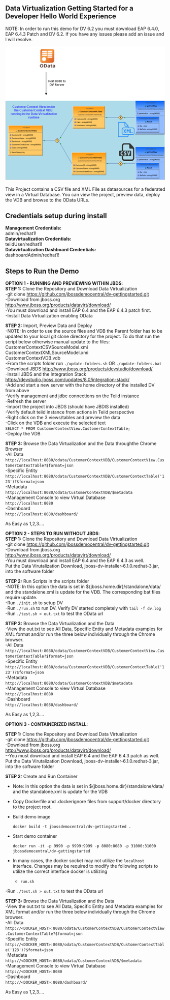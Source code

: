 ## Data Virtualization Getting Started for a Developer Hello World Experience

NOTE: In order to run this demo for DV 6.2 you must download EAP 6.4.0, EAP 6.4.3 Patch and DV 6.2.  If you have any issues please add an issue and I will resolve.

![alt text](https://raw.githubusercontent.com/jbossdemocentral/dv-gettingstarted/master/docs/images/dvdemo-gettingstarted2.png "Teiid VDBs")  

This Project contains a CSV file and XML File as datasources for a federated view in a Virtual Database.  You can view the project, preview data, deploy the VDB and browse to the OData URLs. 

## Credentials setup during install

**Management Credentials:**  
admin/redhat1!  
**Datavirtualization Credentials:**  
teiidUser/redhat1!  
**Datavirtualization Dashboard Credentials:**  
dashboardAdmin/redhat1!

## Steps to Run the Demo

**OPTION 1 - RUNNING AND PREVIEWING WITHIN JBDS**:  
**STEP 1:** Clone the Repository and Download Data Virtualization  
-git clone https://github.com/jbossdemocentral/dv-gettingstarted.git  
-Download from jboss.org http://www.jboss.org/products/datavirt/download/  
-You must download and install EAP 6.4 and the EAP 6.4.3 patch first.  
-Install Data Virtualization enabling OData  
  
**STEP 2:** Import, Preview Data and Deploy  
-NOTE:  In order to use the source files and VDB the Parent folder has to be updated to your local git clone directory for the project.  To do that run the script below otherwise manual update to the files:
CustomerContextCSVSourceModel.xmi  
CustomerContextXMLSourceModel.xmi  
CustomerContextVDB.vdb  
-From the scripts folder run  ```./update-folders.sh```  OR   ```./update-folders.bat```  
-Download JBDS http://www.jboss.org/products/devstudio/download/    
-Install JBDS and the Integration Stack https://devstudio.jboss.com/updates/8.0/integration-stack/  
-Add and start a new server with the home directory of the installed DV from above  
-Verify management and jdbc connections on the Teiid instance  
-Refresh the server  
-Import the project into JBDS (should have JBDIS installed)  
-Verify default teiid instance from actions in Teiid perspective  
-Right click on the 3 views/tables and preview the data  
-Click on the VDB and execute the selected text  
```SELECT * FROM CustomerContextView.CustomerContextTable;```  
-Deploy the VDB  
  
**STEP 3:** Browse the Data Virtualization and the Data throughthe Chrome Browser  
-All Data  
		```http://localhost:8080/odata/CustomerContextVDB/CustomerContextView.CustomerContextTable?$format=json```  
-Specific Entity  
		```http://localhost:8080/odata/CustomerContextVDB/CustomerContextTable('123')?$format=json```   
-Metadata  
		```http://localhost:8080/odata/CustomerContextVDB/$metadata```     
-Management Console to view Virtual Database  
		```http://localhost:8080```  
-Dashboard  
		```http://localhost:8080/dashboard/```  
  
As Easy as 1,2,3....   

**OPTION 2 - STEPS TO RUN WITHOUT JBDS**:  
**STEP 1:** Clone the Repository and Download Data Virtualization  
-git clone https://github.com/jbossdemocentral/dv-gettingstarted.git  
-Download from jboss.org http://www.jboss.org/products/datavirt/download/  
-You must download and install EAP 6.4 and the EAP 6.4.3 as well.  
Put the Data Virutalization Download, jboss-dv-installer-6.1.0.redhat-3.jar, into the software folder  
  
**STEP 2:** Run Scripts in the scripts folder  
-NOTE: In this option the data is set in ${jboss.home.dir}/standalone/data/ and the standalone.xml is update for the VDB.  The corresponding bat files require update.  
-Run ```./init.sh``` to setup DV  
-Run ```./run.sh``` to run DV.  Verify DV started completely with ```tail -f dv.log```   
-Run ```./test.sh > out.txt``` to test the OData url  
  
**STEP 3:** Browse the Data Virtualization and the Data  
-View the out.txt to see All Data, Specific Entity and Metadata examples for XML format and/or run the three below individually through the Chrome  browser.  
-All Data  
		```http://localhost:8080/odata/CustomerContextVDB/CustomerContextView.CustomerContextTable?$format=json```  
-Specific Entity  
		```http://localhost:8080/odata/CustomerContextVDB/CustomerContextTable('123')?$format=json```   
-Metadata  
		```http://localhost:8080/odata/CustomerContextVDB/$metadata```     
-Management Console to view Virtual Database  
		```http://localhost:8080```  
-Dashboard  
		```http://localhost:8080/dashboard/``` 
 
As Easy as 1,2,3....  

**OPTION 3 - CONTAINERIZED INSTALL**: 

**STEP 1:** Clone the Repository and Download Data Virtualization  
-git clone https://github.com/jbossdemocentral/dv-gettingstarted.git  
-Download from jboss.org http://www.jboss.org/products/datavirt/download/  
--You must download and install EAP 6.4 and the EAP 6.4.3 patch as well.  
Put the Data Virutalization Download, jboss-dv-installer-6.1.0.redhat-3.jar, into the software folder  

**STEP 2:** Create and Run Container  
- Note: in this option the data is set in ${jboss.home.dir}/standalone/data/ and the standalone.xml is update for the VDB  
- Copy Dockerfile and .dockerignore files from support/docker directory to the project root.  
- Build demo image  

 	```  
 	docker build -t jbossdemocentral/dv-gettingstarted .  
 	```  

- Start demo container  

	```  
	docker run -it -p 9990 -p 9999:9999 -p 8080:8080 -p 31000:31000 jbossdemocentral/dv-gettingstarted  
	```  
- In many cases, the docker socket may not utilize the ```localhost``` interface. Changes may be required to modify the following scripts to utilize the correct interface docker is utilizing  
	- ```run.sh```   

-Run ```./test.sh > out.txt``` to test the OData url  

**STEP 3:** Browse the Data Virtualization and the Data  
-View the out.txt to see All Data, Specific Entity and Metadata examples for XML format and/or run the three below individually through the Chrome  browser.  
-All Data  
		```http://<DOCKER_HOST>:8080/odata/CustomerContextVDB/CustomerContextView.CustomerContextTable?$format=json```  
-Specific Entity  
		```http://<DOCKER_HOST>:8080/odata/CustomerContextVDB/CustomerContextTable('123')?$format=json```   
-Metadata  
		```http://<DOCKER_HOST>:8080/odata/CustomerContextVDB/$metadata```     
-Management Console to view Virtual Database  
		```http://<DOCKER_HOST>:8080```  
-Dashboard  
		```http://<DOCKER_HOST>:8080/dashboard/``` 
 
As Easy as 1,2,3....  
